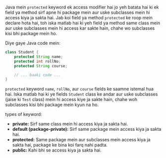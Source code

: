 Java mein `protected` keyword ek access modifier hai jo yeh batata hai ki ek field ya method sirf apne hi package mein aur uske subclasses mein hi access kiya ja sakta hai. Jab koi field ya method `protected` ke roop mein declare hota hai, toh iska matlab hai ki yeh field ya method same class mein aur uske subclasses mein hi access kar sakte hain, chahe wo subclasses kisi bhi package mein ho.

Diye gaye Java code mein:

```java
class Student {
    protected String name;
    protected int rollNo;
    protected String course;

    // ... baaki code ...
}
```

`protected` keyword `name`, `rollNo`, aur `course` fields ke saamne istemal hua hai. Iska matlab hai ki ye fields `Student` class ke andar aur uske subclasses (jaise ki `Test` class) mein hi access kiye ja sakte hain, chahe woh subclasses kisi bhi package mein kyun na ho.

types of keyword: 

- **private:** Sirf same class mein hi access kiya ja sakta hai.
- **default (package-private):** Sirf same package mein access kiya ja sakta hai.
- **protected:** Same package mein aur subclasses mein access kiya ja sakta hai, package ke bina koi farq nahi padta.
- **public:** Kahi bhi se access kiya ja sakta hai.